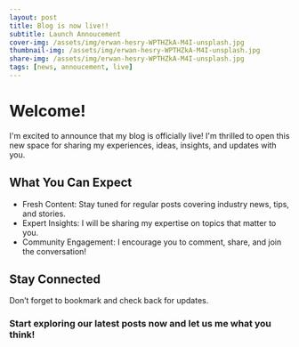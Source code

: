 ```yaml
---
layout: post
title: Blog is now live!!
subtitle: Launch Annoucement
cover-img: /assets/img/erwan-hesry-WPTHZkA-M4I-unsplash.jpg
thumbnail-img: /assets/img/erwan-hesry-WPTHZkA-M4I-unsplash.jpg
share-img: /assets/img/erwan-hesry-WPTHZkA-M4I-unsplash.jpg
tags: [news, annoucement, live]
---
```


# Welcome!
I'm excited to announce that my blog is officially live! I'm thrilled to open this new space for sharing my experiences, ideas, insights, and updates with you.

## What You Can Expect
* Fresh Content: Stay tuned for regular posts covering industry news, tips, and stories.
* Expert Insights: I will be sharing my expertise on topics that matter to you.
* Community Engagement: I encourage you to comment, share, and join the conversation!

## Stay Connected
Don’t forget to bookmark and check back for updates.

### Start exploring our latest posts now and let us me what you think!
